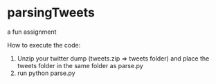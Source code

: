 parsingTweets
=============

a fun assignment 

How to execute the code:
1. Unzip your twitter dump (tweets.zip => tweets folder) and place the tweets folder in the same folder as parse.py
2. run python parse.py
